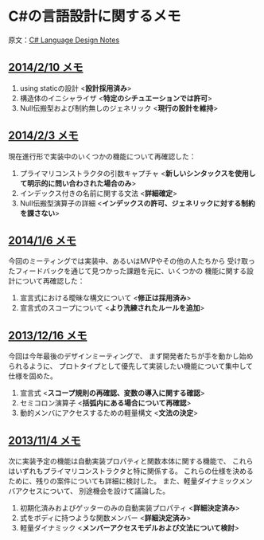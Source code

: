 # C#の言語設計に関するメモ

原文：[C# Language Design Notes](http://roslyn.codeplex.com/wikipage?title=CSharp%20Language%20Design%20Notes)

## [2014/2/10 メモ](http://roslyn.codeplex.com/discussions/540514)

1. using staticの設計 <**設計採用済み**>
2. 構造体のイニシャライザ <**特定のシチュエーションでは許可**>
3. Null伝搬型および制約無しのジェネリック <**現行の設計を維持**>

## [2014/2/3 メモ](http://roslyn.codeplex.com/discussions/540281)

現在進行形で実装中のいくつかの機能について再確認した：

1. プライマリコンストラクタの引数キャプチャ
   <**新しいシンタックスを使用して明示的に問い合わされた場合のみ**>
2. インデックス付きの名前に関する文法 <**詳細確定**>
3. Null伝搬型演算子の詳細
   <**インデックスの許可、ジェネリックに対する制約を課さない**>

## [2014/1/6 メモ](http://roslyn.codeplex.com/discussions/540523)

今回のミーティングでは実装中、あるいはMVPやその他の人たちから
受け取ったフィードバックを通じて見つかった課題を元に、いくつかの
機能に関する設計について再確認した：

1. 宣言式における曖昧な構文について
   <**修正は採用済み**>
2. 宣言式のスコープについて
   <**より洗練されたルールを追加**>

## [2013/12/16 メモ](http://roslyn.codeplex.com/discussions/540569)

今回は今年最後のデザインミーティングで、
まず開発者たちが手を動かし始められるように、
プロトタイプとして優先して実装したい機能について集中して仕様を固めた。

1. 宣言式 <**スコープ規則の再確認、変数の導入に関する確認**>
2. セミコロン演算子 <**括弧内にある場合について再確認**>
3. 動的メンバにアクセスするための軽量構文 <**文法の決定**>

## [2013/11/4 メモ](http://roslyn.codeplex.com/discussions/540574)

次に実装予定の機能は自動実装プロパティと関数本体に関する機能で、
これらはいずれもプライマリコンストラクタと特に関係する。
これらの仕様を決めるために、残りの案件についても詳細に検討した。
また、軽量ダイナミックメンバアクセスについて、
別途機会を設けて議論した。

1. 初期化済みおよびゲッターのみの自動実装プロパティ
   <**詳細決定済み**>
2. 式をボディに持つような関数メンバー
   <**詳細決定済み**>
3. 軽量ダイナミック
   <**メンバーアクセスモデルおよび文法について検討**>
